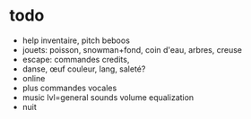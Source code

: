 # todo
- help inventaire, pitch beboos
- jouets: poisson, snowman+fond, coin d'eau, arbres, creuse
- escape: commandes credits, 
- danse, œuf couleur, lang, saleté?
- online
- plus commandes vocales
- music lvl=general sounds volume equalization
- nuit